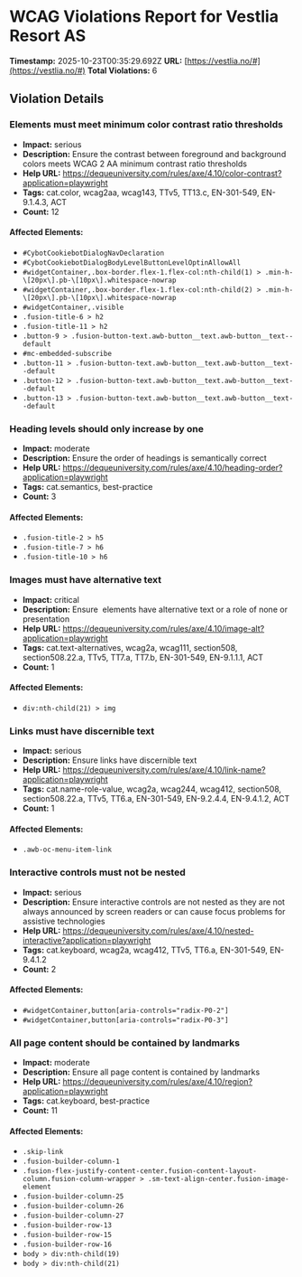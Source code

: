 # WCAG Violations Report for Vestlia Resort AS

**Timestamp:** 2025-10-23T00:35:29.692Z
**URL:** [https://vestlia.no/#](https://vestlia.no/#)
**Total Violations:** 6

## Violation Details

### Elements must meet minimum color contrast ratio thresholds

- **Impact:** serious
- **Description:** Ensure the contrast between foreground and background colors meets WCAG 2 AA minimum contrast ratio thresholds
- **Help URL:** https://dequeuniversity.com/rules/axe/4.10/color-contrast?application=playwright
- **Tags:** cat.color, wcag2aa, wcag143, TTv5, TT13.c, EN-301-549, EN-9.1.4.3, ACT
- **Count:** 12

#### Affected Elements:

- `#CybotCookiebotDialogNavDeclaration`
- `#CybotCookiebotDialogBodyLevelButtonLevelOptinAllowAll`
- `#widgetContainer,.box-border.flex-1.flex-col:nth-child(1) > .min-h-\[20px\].pb-\[10px\].whitespace-nowrap`
- `#widgetContainer,.box-border.flex-1.flex-col:nth-child(2) > .min-h-\[20px\].pb-\[10px\].whitespace-nowrap`
- `#widgetContainer,.visible`
- `.fusion-title-6 > h2`
- `.fusion-title-11 > h2`
- `.button-9 > .fusion-button-text.awb-button__text.awb-button__text--default`
- `#mc-embedded-subscribe`
- `.button-11 > .fusion-button-text.awb-button__text.awb-button__text--default`
- `.button-12 > .fusion-button-text.awb-button__text.awb-button__text--default`
- `.button-13 > .fusion-button-text.awb-button__text.awb-button__text--default`

### Heading levels should only increase by one

- **Impact:** moderate
- **Description:** Ensure the order of headings is semantically correct
- **Help URL:** https://dequeuniversity.com/rules/axe/4.10/heading-order?application=playwright
- **Tags:** cat.semantics, best-practice
- **Count:** 3

#### Affected Elements:

- `.fusion-title-2 > h5`
- `.fusion-title-7 > h6`
- `.fusion-title-10 > h6`

### Images must have alternative text

- **Impact:** critical
- **Description:** Ensure <img> elements have alternative text or a role of none or presentation
- **Help URL:** https://dequeuniversity.com/rules/axe/4.10/image-alt?application=playwright
- **Tags:** cat.text-alternatives, wcag2a, wcag111, section508, section508.22.a, TTv5, TT7.a, TT7.b, EN-301-549, EN-9.1.1.1, ACT
- **Count:** 1

#### Affected Elements:

- `div:nth-child(21) > img`

### Links must have discernible text

- **Impact:** serious
- **Description:** Ensure links have discernible text
- **Help URL:** https://dequeuniversity.com/rules/axe/4.10/link-name?application=playwright
- **Tags:** cat.name-role-value, wcag2a, wcag244, wcag412, section508, section508.22.a, TTv5, TT6.a, EN-301-549, EN-9.2.4.4, EN-9.4.1.2, ACT
- **Count:** 1

#### Affected Elements:

- `.awb-oc-menu-item-link`

### Interactive controls must not be nested

- **Impact:** serious
- **Description:** Ensure interactive controls are not nested as they are not always announced by screen readers or can cause focus problems for assistive technologies
- **Help URL:** https://dequeuniversity.com/rules/axe/4.10/nested-interactive?application=playwright
- **Tags:** cat.keyboard, wcag2a, wcag412, TTv5, TT6.a, EN-301-549, EN-9.4.1.2
- **Count:** 2

#### Affected Elements:

- `#widgetContainer,button[aria-controls="radix-P0-2"]`
- `#widgetContainer,button[aria-controls="radix-P0-3"]`

### All page content should be contained by landmarks

- **Impact:** moderate
- **Description:** Ensure all page content is contained by landmarks
- **Help URL:** https://dequeuniversity.com/rules/axe/4.10/region?application=playwright
- **Tags:** cat.keyboard, best-practice
- **Count:** 11

#### Affected Elements:

- `.skip-link`
- `.fusion-builder-column-1`
- `.fusion-flex-justify-content-center.fusion-content-layout-column.fusion-column-wrapper > .sm-text-align-center.fusion-image-element`
- `.fusion-builder-column-25`
- `.fusion-builder-column-26`
- `.fusion-builder-column-27`
- `.fusion-builder-row-13`
- `.fusion-builder-row-15`
- `.fusion-builder-row-16`
- `body > div:nth-child(19)`
- `body > div:nth-child(21)`
